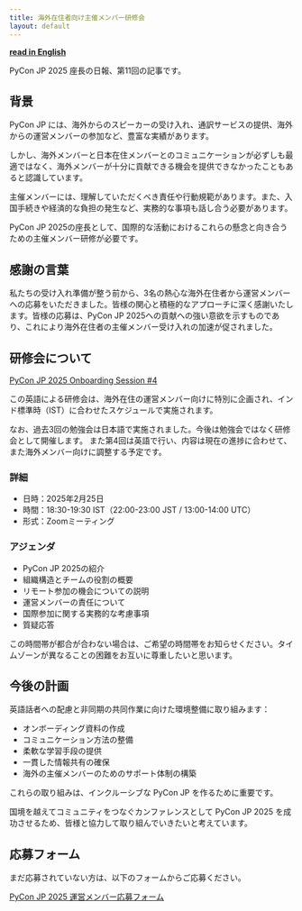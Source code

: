 ```yaml
---
title: 海外在住者向け主催メンバー研修会
layout: default
---
```


[**read in English**](https://pyconjp-2025-chair.nishimotz.com/2025/02/16/english-onboarding-en.html)

PyCon JP 2025 座長の日報、第11回の記事です。

## 背景

PyCon JP には、海外からのスピーカーの受け入れ、通訳サービスの提供、海外からの運営メンバーの参加など、豊富な実績があります。

しかし、海外メンバーと日本在住メンバーとのコミュニケーションが必ずしも最適ではなく、海外メンバーが十分に貢献できる機会を提供できなかったこともあると認識しています。

主催メンバーには、理解していただくべき責任や行動規範があります。また、入国手続きや経済的な負担の発生など、実務的な事項も話し合う必要があります。

PyCon JP 2025の座長として、国際的な活動におけるこれらの懸念と向き合うための主催メンバー研修が必要です。

## 感謝の言葉

私たちの受け入れ準備が整う前から、3名の熱心な海外在住者から運営メンバーへの応募をいただきました。皆様の関心と積極的なアプローチに深く感謝いたします。皆様の応募は、PyCon JP 2025への貢献への強い意欲を示すものであり、これにより海外在住者の主催メンバー受け入れの加速が促されました。

## 研修会について

[PyCon JP 2025 Onboarding Session #4](https://pyconjp-staff.connpass.com/event/346270/)

この英語による研修会は、海外在住の運営メンバー向けに特別に企画され、インド標準時（IST）に合わせたスケジュールで実施されます。

なお、過去3回の勉強会は日本語で実施されました。今後は勉強会ではなく研修会として開催します。
また第4回は英語で行い、内容は現在の進捗に合わせて、また海外メンバー向けに調整する予定です。

### 詳細

- 日時：2025年2月25日
- 時間：18:30-19:30 IST（22:00-23:00 JST / 13:00-14:00 UTC）
- 形式：Zoomミーティング

### アジェンダ

- PyCon JP 2025の紹介
- 組織構造とチームの役割の概要
- リモート参加の機会についての説明
- 運営メンバーの責任について
- 国際参加に関する実務的な考慮事項
- 質疑応答

この時間帯が都合が合わない場合は、ご希望の時間帯をお知らせください。タイムゾーンが異なることの困難をお互いに尊重したいと思います。

## 今後の計画

英語話者への配慮と非同期の共同作業に向けた環境整備に取り組みます：

- オンボーディング資料の作成
- コミュニケーション方法の整備
- 柔軟な学習手段の提供
- 一貫した情報共有の確保
- 海外の主催メンバーのためのサポート体制の構築

これらの取り組みは、インクルーシブな PyCon JP を作るために重要です。

国境を越えてコミュニティをつなぐカンファレンスとして PyCon JP 2025 を成功させるため、皆様と協力して取り組んでいきたいと考えています。

## 応募フォーム

まだ応募されていない方は、以下のフォームからご応募ください。

[PyCon JP 2025 運営メンバー応募フォーム](https://forms.gle/7irqYKhZVj7AY7LfA)
